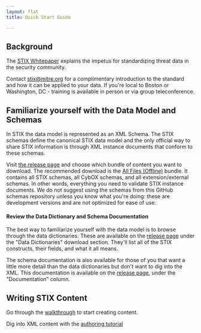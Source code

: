 ```yaml
---
layout: flat
title: Quick Start Guide

---
```


## Background

The [STIX Whitepaper](http://stix.mitre.org/about/documents/STIX_Whitepaper_v1.0.pdf) explains the impetus for standardizing threat data in the security community.

Contact <stix@mitre.org> for a complimentary introduction to the standard and how it can be applied to your data. If you're local to Boston or Washington, DC - training is available in person or via group teleconference. 

## Familiarize yourself with the Data Model and Schemas
In STIX the data model is represented as an XML Schema. The STIX schemas define the canonical STIX data model and the only official way to share STIX information is through XML instance documents that conform to these schemas.

Visit [the release page](http://stix.mitre.org/language/version1.1/) and choose which bundle of content you want to download. The recommended download is the [All Files (Offline)](http://stix.mitre.org/language/version1.1/stix_v1.1_offline.zip) bundle. It contains all STIX schemas, all CybOX schemas, and all extension/external schemas. In other words, everything you need to validate STIX instance documents. We do not suggest using the schemas from this GitHub schemas repository unless you know what you're doing: these are development versions and are not optimized for ease of use.

#### Review the Data Dictionary and Schema Documentation
The best way to familiarize yourself with the data model is to browse through the data dictionaries. These are available on the [release page](http://stix.mitre.org/language/version1.1/) under the "Data Dictionaries" download section. They'll list all of the STIX constructs, their fields, and what it all means.

The schema documentation is also available for those of you that want a little more detail than the data dictionaries but don't want to dig into the XML. This documentation is available on the [release page](http://stix.mitre.org/language/version1.1/), under the "Documentation" column.

## Writing STIX Content
Go through the [walkthrough](/getting-started/sample-walkthrough) to start creating content.

Dig into XML content with the [authoring tutorial](/getting-started/authoring-tutorial)